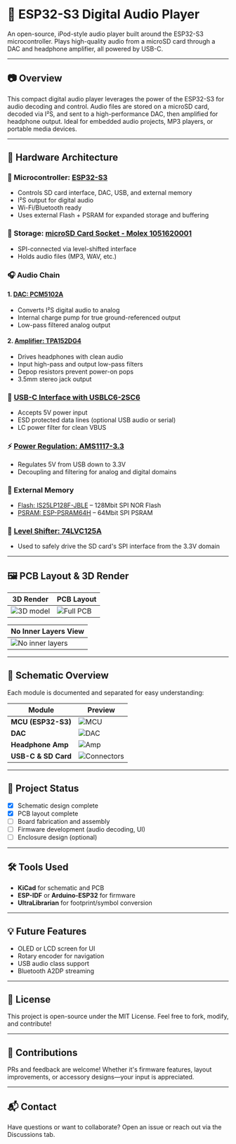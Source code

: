 # 🎵 ESP32-S3 Digital Audio Player

An open-source, iPod-style audio player built around the ESP32-S3 microcontroller. Plays high-quality audio from a microSD card through a DAC and headphone amplifier, all powered by USB-C.

---

## 📷 Overview

This compact digital audio player leverages the power of the ESP32-S3 for audio decoding and control. Audio files are stored on a microSD card, decoded via I²S, and sent to a high-performance DAC, then amplified for headphone output. Ideal for embedded audio projects, MP3 players, or portable media devices.

---

## 🧩 Hardware Architecture

### 🧠 Microcontroller: [ESP32-S3](https://www.espressif.com/sites/default/files/documentation/esp32-s3_datasheet_en.pdf)
- Controls SD card interface, DAC, USB, and external memory
- I²S output for digital audio
- Wi-Fi/Bluetooth ready
- Uses external Flash + PSRAM for expanded storage and buffering

### 💾 Storage: [microSD Card Socket - Molex 1051620001](https://www.molex.com/en-us/products/part-detail/1051620001)
- SPI-connected via level-shifted interface
- Holds audio files (MP3, WAV, etc.)

### 🎧 Audio Chain
#### 1. [DAC: PCM5102A](https://www.ti.com/lit/ds/symlink/pcm5102a.pdf)
- Converts I²S digital audio to analog
- Internal charge pump for true ground-referenced output
- Low-pass filtered analog output

#### 2. [Amplifier: TPA152DG4](https://www.ti.com/lit/ds/symlink/tpa152.pdf)
- Drives headphones with clean audio
- Input high-pass and output low-pass filters
- Depop resistors prevent power-on pops
- 3.5mm stereo jack output

### 🔌 [USB-C Interface with USBLC6-2SC6](https://www.st.com/resource/en/datasheet/usblc6-2sc6.pdf)
- Accepts 5V power input
- ESD protected data lines (optional USB audio or serial)
- LC power filter for clean VBUS

### ⚡ [Power Regulation: AMS1117-3.3](https://www.advanced-monolithic.com/pdf/ds1117.pdf)
- Regulates 5V from USB down to 3.3V
- Decoupling and filtering for analog and digital domains

### 💾 External Memory
- [Flash: IS25LP128F-JBLE](https://www.issi.com/WW/pdf/25LP128F.pdf) – 128Mbit SPI NOR Flash
- [PSRAM: ESP-PSRAM64H](https://www.espressif.com/sites/default/files/documentation/esp-psram64h_datasheet_en.pdf) – 64Mbit SPI PSRAM

### 🔁 [Level Shifter: 74LVC125A](https://assets.nexperia.com/documents/data-sheet/74LVC125A.pdf)
- Used to safely drive the SD card's SPI interface from the 3.3V domain

---

## 🖼️ PCB Layout & 3D Render

| 3D Render | PCB Layout |
|----------|-------------|
| ![3D model](images/3D_model_image.PNG) | ![Full PCB](images/Full_PCB_image.PNG) |

| No Inner Layers View |
|----------------------|
| ![No inner layers](images/PCB_no_inner_layers_image.PNG) |

---

## 📐 Schematic Overview

Each module is documented and separated for easy understanding:

| Module | Preview |
|--------|---------|
| **MCU (ESP32-S3)** | ![MCU](images/MCU_image.PNG) |
| **DAC** | ![DAC](images/DAC_image.PNG) |
| **Headphone Amp** | ![Amp](images/AMP_image.PNG) |
| **USB-C & SD Card** | ![Connectors](images/Connectors_image.PNG) |

---

## 🚧 Project Status

- [x] Schematic design complete  
- [x] PCB layout complete  
- [ ] Board fabrication and assembly  
- [ ] Firmware development (audio decoding, UI)  
- [ ] Enclosure design (optional)

---

## 🛠️ Tools Used

- **KiCad** for schematic and PCB
- **ESP-IDF** or **Arduino-ESP32** for firmware
- **UltraLibrarian** for footprint/symbol conversion

---

## 💡 Future Features

- OLED or LCD screen for UI
- Rotary encoder for navigation
- USB audio class support
- Bluetooth A2DP streaming

---

## 📄 License

This project is open-source under the MIT License. Feel free to fork, modify, and contribute!

---

## 🤝 Contributions

PRs and feedback are welcome! Whether it's firmware features, layout improvements, or accessory designs—your input is appreciated.

---

## 📬 Contact

Have questions or want to collaborate? Open an issue or reach out via the Discussions tab.


